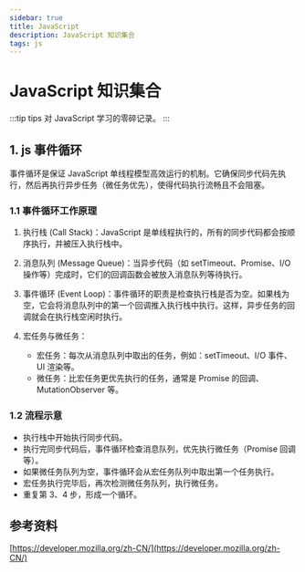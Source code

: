```yaml
---
sidebar: true
title: JavaScript
description: JavaScript 知识集合
tags: js
---
```


# JavaScript 知识集合

:::tip tips
对 JavaScript 学习的零碎记录。
:::

## 1. js 事件循环

事件循环是保证 JavaScript 单线程模型高效运行的机制。它确保同步代码先执行，然后再执行异步任务（微任务优先），使得代码执行流畅且不会阻塞。

### 1.1 事件循环工作原理

1. 执行栈 (Call Stack)：JavaScript 是单线程执行的，所有的同步代码都会按顺序执行，并被压入执行栈中。
2. 消息队列 (Message Queue)：当异步代码（如 setTimeout、Promise、I/O 操作等）完成时，它们的回调函数会被放入消息队列等待执行。
3. 事件循环 (Event Loop)：事件循环的职责是检查执行栈是否为空。如果栈为空，它会将消息队列中的第一个回调推入执行栈中执行。这样，异步任务的回调就会在执行栈空闲时执行。
4. 宏任务与微任务：

   - 宏任务：每次从消息队列中取出的任务，例如：setTimeout、I/O 事件、UI 渲染等。
   - 微任务：比宏任务更优先执行的任务，通常是 Promise 的回调、MutationObserver 等。

### 1.2 流程示意

- 执行栈中开始执行同步代码。
- 执行完同步代码后，事件循环检查消息队列，优先执行微任务（Promise 回调等）。
- 如果微任务队列为空，事件循环会从宏任务队列中取出第一个任务执行。
- 宏任务执行完毕后，再次检测微任务队列，执行微任务。
- 重复第 3、4 步，形成一个循环。

## 参考资料

[https://developer.mozilla.org/zh-CN/](https://developer.mozilla.org/zh-CN/)
